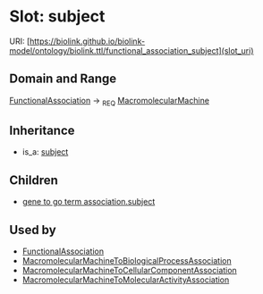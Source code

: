 # Slot: subject




URI: [https://biolink.github.io/biolink-model/ontology/biolink.ttl/functional_association_subject](slot_uri)
## Domain and Range

[FunctionalAssociation](FunctionalAssociation.md) ->  <sub>REQ</sub> [MacromolecularMachine](MacromolecularMachine.md)
## Inheritance

 *  is_a: [subject](subject.md)
## Children

 *  [gene to go term association.subject](gene_to_go_term_association_subject.md)
## Used by

 * [FunctionalAssociation](FunctionalAssociation.md)
 * [MacromolecularMachineToBiologicalProcessAssociation](MacromolecularMachineToBiologicalProcessAssociation.md)
 * [MacromolecularMachineToCellularComponentAssociation](MacromolecularMachineToCellularComponentAssociation.md)
 * [MacromolecularMachineToMolecularActivityAssociation](MacromolecularMachineToMolecularActivityAssociation.md)
